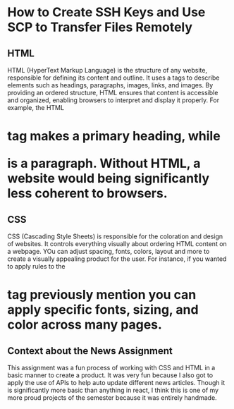 # How to Create SSH Keys and Use SCP to Transfer Files Remotely

## HTML

HTML (HyperText Markup Language) is the structure of any website, responsible for defining its content and outline. It uses a tags to describe elements such as headings, paragraphs, images, links, and images. By providing an ordered structure, HTML ensures that content is accessible and organized, enabling browsers to interpret and display it properly. For example, the HTML <h1> tag makes a primary heading, while <p> is a paragraph. Without HTML, a website would being significantly less coherent to browsers.

## CSS

CSS (Cascading Style Sheets) is responsible for the coloration and design of websites. It controls everything visually about ordering HTML content on a webpage. YOu can adjust spacing, fonts, colors, layout and more to create a visually appealing product for the user. For instance, if you wanted to apply rules to the <h1> tag previously mention you can apply specific fonts, sizing, and color across many pages.

## Context about the News Assignment

This assignment was a fun process of working with CSS and HTML in a basic manner to create a product. It was very fun because I also got to apply the use of APIs to help auto update different news articles. Though it is significantly more basic than anything in react, I think this is one of my more proud projects of the semester because it was entirely handmade.
